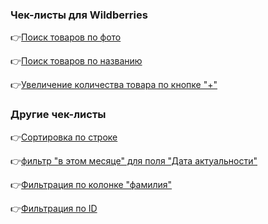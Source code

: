 <h3>Чек-листы для Wildberries</h3>
<p>👉<a href="https://docs.google.com/spreadsheets/d/1pr01x6DnXKAAqNTqL-H0aNmTT6uZnX2I22mut0vZJlU/edit?gid=0#gid=0" target="_blank">Поиск товаров по фото</a></p>
<p>👉<a href="https://docs.google.com/spreadsheets/d/173FVvf-RYOC2hRIeGDHzjJv-LDUem9VfaXYgh3kUuEU/edit?usp=sharing" target="_blank">Поиск товаров по названию</a></p>
<p>👉<a href="https://docs.google.com/spreadsheets/d/1gh45dgBRceXOtSKGVYxLb0lRgkYhxLhFo4TcQOY1m3M/edit?gid=0#gid=0" target="_blank">Увеличение количества товара по кнопке "+"</a></p>

<h3>Другие чек-листы</h3>
<p>👉<a href="https://docs.google.com/spreadsheets/d/1YBsP6UeZog5C8CfB_isll0Z7qwBg8UkkOqLzCh6-dLs/edit?gid=0#gid=0" target="_blank">Сортировка по строке</a></p>
<p>👉<a href="https://docs.google.com/spreadsheets/d/1aYb-kLkNh69HcU3wbrNrC3nYx1Hsye6P_Rf0A3t3EF4/edit?gid=0#gid=0" target="_blank">фильтр "в этом месяце" для поля "Дата актуальности"</a></p>
<p>👉<a href="https://docs.google.com/spreadsheets/d/1146Ze5UUpuHYIy1Ro6LdOS66dYDbJqfhdMN1dCV-by4/edit?gid=0#gid=0" target="_blank">Фильтрация по колонке "фамилия"</a></p>
<p>👉<a href="https://docs.google.com/spreadsheets/d/1oleKdzOFdSFVHmLJ4Qw7_hkH0IerM1kbzx7Supy4pXk/edit?gid=0#gid=0" target="_blank">Фильтрация по ID</a></p>
